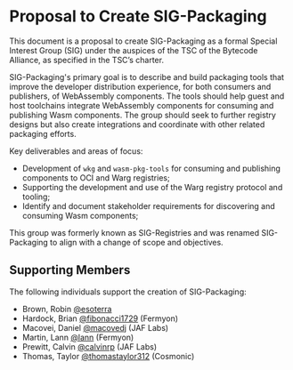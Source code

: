 # Proposal to Create SIG-Packaging

This document is a proposal to create SIG-Packaging as a formal Special Interest Group (SIG)
under the auspices of the TSC of the Bytecode Alliance, as specified in the TSC’s charter. 

SIG-Packaging's primary goal is to describe and build packaging tools that improve the
developer distribution experience, for both consumers and publishers, of WebAssembly components.
The tools should help guest and host toolchains integrate WebAssembly components for consuming and
publishing Wasm components. The group should seek to further registry designs
but also create integrations and coordinate with other related packaging efforts.

Key deliverables and areas of focus:
- Development of `wkg` and `wasm-pkg-tools` for consuming and publishing components to OCI and Warg registries;
- Supporting the development and use of the Warg registry protocol and tooling;
- Identify and document stakeholder requirements for discovering and consuming Wasm components;

This group was formerly known as SIG-Registries and was renamed SIG-Packaging to align with
a change of scope and objectives.


## Supporting Members 

The following individuals support the creation of SIG-Packaging: 

- Brown, Robin [@esoterra](https://github.com/esoterra)
- Hardock, Brian [@fibonacci1729](https://github.com/fibonacci1729) (Fermyon)
- Macovei, Daniel [@macovedj](https://github.com/macovedj) (JAF Labs)
- Martin, Lann [@lann](https://github.com/lann) (Fermyon)
- Prewitt, Calvin [@calvinrp](https://github.com/calvinrp) (JAF Labs)
- Thomas, Taylor [@thomastaylor312](https://github.com/thomastaylor312) (Cosmonic)
